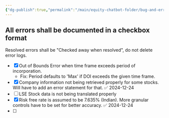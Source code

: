 ```yaml
---
{"dg-publish":true,"permalink":"/main/equity-chatbot-folder/bug-and-errors/"}
---
```


## All errors shall be documented in a checkbox format 
Resolved errors shall be "Checked away when resolved", do not delete error logs. 


- [x] Out of Bounds Error when time frame exceeds period of incorporation. 
	- Fix: Period defaults to 'Max' if DOI exceeds the given time frame. 
- [x] Company information not being retrieved properly for some stocks. Will have to add an error statement for that. ✅ 2024-12-24
- [ ] LSE Stock data is not being translated properly
- [x] Risk free rate is assumed to be 7.635% (Indian). More granular controls have to be set for better accuracy. ✅ 2024-12-24
- [ ] 